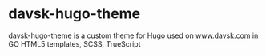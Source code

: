 # davsk-hugo-theme
davsk-hugo-theme is a custom theme for Hugo used on www.davsk.com in GO HTML5 templates, SCSS, TrueScript
